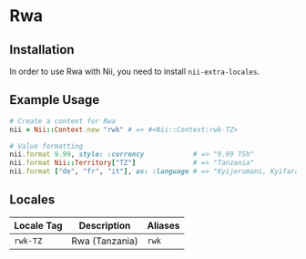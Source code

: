 <!-- This file has been generated. Source: languages/_template.md.erb -->

# Rwa

## Installation

In order to use Rwa with Nii, you need to install `nii-extra-locales`.

## Example Usage

``` ruby
# Create a context for Rwa
nii = Nii::Context.new "rwk" # => #<Nii::Context:rwk-TZ>

# Value formatting
nii.format 9.99, style: :currency            # => "9.99 TSh"
nii.format Nii::Territory["TZ"]              # => "Tanzania"
nii.format ["de", "fr", "it"], as: :language # => "Kyijerumani, Kyifaransa, Kyiitaliano"
```


## Locales

<table>
  <thead>
    <tr>
      <th>Locale Tag</th>
      <th>Description</th>
      <th>Aliases</th>
    </tr>
  </thead>
  <tbody>
    <tr>
      <td><code>rwk-TZ</code></td>
      <td>Rwa (Tanzania)</td>
      <td><code>rwk</code></td>
    </tr>
  </tbody>
</table>

